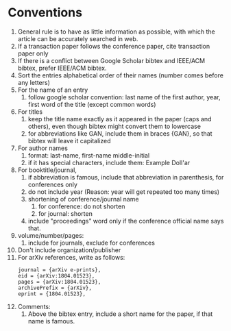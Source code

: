 # Conventions

1. General rule is to have as little information as possible, with which the article can be accurately searched in web.
2. If a transaction paper follows the conference paper, cite transaction paper only
3. If there is a conflict between Google Scholar bibtex and IEEE/ACM bibtex, prefer IEEE/ACM bibtex.
4. Sort the entries alphabetical order of their names (number comes before any letters)
5. For the name of an entry
    1. follow google scholar convention: last name of the first author, year, first word of the title (except common words)
6. For titles
    1. keep the title name exactly as it appeared in the paper (caps and others), even though bibtex might convert them to lowercase
    2. for abbreviations like GAN, include them in braces {GAN}, so that bibtex will leave it capitalized
7. For author names
    1. format: last-name, first-name middle-initial
    2. if it has special characters, include them: Example Doll\'ar
8. For booktitle/journal,
    1. if abbreviation is famous, include that abbreviation in parenthesis, for conferences only
    2. do not include year (Reason: year will get repeated too many times)
    3. shortening of conference/journal name
        1. for conference: do not shorten
        2. for journal: shorten
    4. include "proceedings" word only if the conference official name says that.
9. volume/number/pages:
    1. include for journals, exclude for conferences
10. Don't include organization/publisher
11. For arXiv references, write as follows:
    ```
    journal = {arXiv e-prints},
    eid = {arXiv:1804.01523},
    pages = {arXiv:1804.01523},
    archivePrefix = {arXiv},
    eprint = {1804.01523},
    ```
12. Comments:
    1. Above the bibtex entry, include a short name for the paper, if that name is famous.
